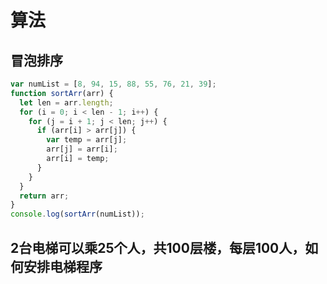 # 算法

## 冒泡排序

```js
var numList = [8, 94, 15, 88, 55, 76, 21, 39];
function sortArr(arr) {
  let len = arr.length;
  for (i = 0; i < len - 1; i++) {
    for (j = i + 1; j < len; j++) {
      if (arr[i] > arr[j]) {
        var temp = arr[j];
        arr[j] = arr[i];
        arr[i] = temp;
      }
    }
  }
  return arr;
}
console.log(sortArr(numList));
```

## 2台电梯可以乘25个人，共100层楼，每层100人，如何安排电梯程序

```js
```
